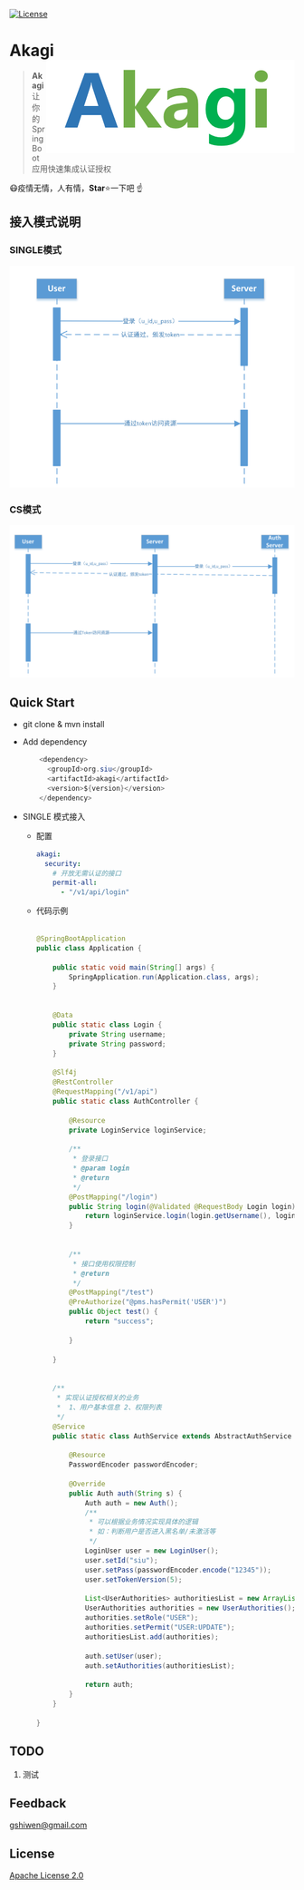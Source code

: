 [![License](https://img.shields.io/github/license/apache/incubator-streampipes.svg)](http://www.apache.org/licenses/LICENSE-2.0)

# Akagi<img src="./assets/LOGO.png" align="right" />

> **Akagi**让你的SpringBoot应用快速集成认证授权





:mask:疫情无情，人有情，**Star**:star:一下吧 :point_up:



## 接入模式说明

### SINGLE模式

![image-20200404115623785](./assets/akagi-single.png)

### CS模式

![image-20200404115753822](./assets/akagi-cs.png)

## Quick Start

* git clone & mvn install 

* Add dependency

  ```java
      <dependency>
        <groupId>org.siu</groupId>
        <artifactId>akagi</artifactId>
        <version>${version}</version>
      </dependency>
  ```

- SINGLE 模式接入

  - 配置
  
    ```yml
    akagi:
      security:
        # 开放无需认证的接口
        permit-all:
          - "/v1/api/login"
    ```
  
  - 代码示例
  
    ```java
    
    @SpringBootApplication
    public class Application {
    
        public static void main(String[] args) {
            SpringApplication.run(Application.class, args);
        }
    
    
        @Data
        public static class Login {
            private String username;
            private String password;
        }
    
        @Slf4j
        @RestController
        @RequestMapping("/v1/api")
        public static class AuthController {
    
            @Resource
            private LoginService loginService;
    
            /**
             * 登录接口
             * @param login
             * @return
             */
            @PostMapping("/login")
            public String login(@Validated @RequestBody Login login) {
                return loginService.login(login.getUsername(), login.getPassword(), false);
            }
    
    
            /**
             * 接口使用权限控制
             * @return
             */
            @PostMapping("/test")
            @PreAuthorize("@pms.hasPermit('USER')")
            public Object test() {
                return "success";
    
            }
    
        }
    
    
        /**
         * 实现认证授权相关的业务
         *  1、用户基本信息 2、权限列表
         */
        @Service
        public static class AuthService extends AbstractAuthService {
    
            @Resource
            PasswordEncoder passwordEncoder;
    
            @Override
            public Auth auth(String s) {
                Auth auth = new Auth();
                /**
                 * 可以根据业务情况实现具体的逻辑
                 * 如：判断用户是否进入黑名单/未激活等
                 */
                LoginUser user = new LoginUser();
                user.setId("siu");
                user.setPass(passwordEncoder.encode("12345"));
                user.setTokenVersion(5);
    
                List<UserAuthorities> authoritiesList = new ArrayList<>();
                UserAuthorities authorities = new UserAuthorities();
                authorities.setRole("USER");
                authorities.setPermit("USER:UPDATE");
                authoritiesList.add(authorities);
    
                auth.setUser(user);
                auth.setAuthorities(authoritiesList);
    
                return auth;
            }
        }
    
    }
    
    ```
  


## TODO

1. 测试


## Feedback

 [gshiwen@gmail.com](mailto:gshiwen@gmail.com)

## License

[Apache License 2.0](LICENSE)




